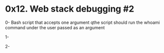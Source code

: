 # 0x12. Web stack debugging #2

0- Bash script that accepts one argument qthe script should run the whoami command under the user passed as an argument

1- 

2- 

